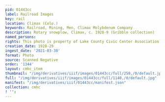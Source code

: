 ```yaml
---
pid: 01443cc
label: Railroad Images
key: rail
location: Climax (Colo.)
keywords: Railroad, Mining, Men, Climax Molybdenum Company
description: Rotary snowplow, Climax, c. 1928-9 (Gribble collection)
named_persons: 
rights: This photo is property of Lake County Civic Center Association.
creation_date: 1928-29
ingest_date: '2021-03-30'
format: Photo
source: Scanned Negative
order: '1344'
layout: cmhc_item
thumbnail: "/img/derivatives/iiif/images/01443cc/full/250,/0/default.jpg"
full: "/img/derivatives/iiif/images/01443cc/full/1140,/0/default.jpg"
manifest: "/img/derivatives/iiif/01443cc/manifest.json"
collection: cmhc
! '': 
---
```


